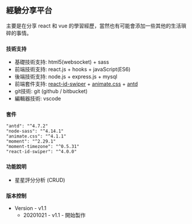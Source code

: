 ## 經驗分享平台
主要是在分享 react 和 vue 的學習經歷，當然也有可能會添加一些其他的生活瑣碎的事情。

### `技術支持`
- 基礎技術支持: html5(websocket) + sass 
- 前端技術支持: react.js + hooks + javaScript(ES6)
- 後端技術支持: node.js + express.js + mysql 
- 前端套件支持: [react-id-swiper](https://kidjp85.github.io/example/default/) + [animate.css](https://animate.style/) + [antd](https://ant.design/index-cn)
- git技術: git (github / bitbucket)
- 編輯器技術: vscode

### `套件`
    
    "antd": "^4.7.2"
    "node-sass": "^4.14.1"
    "animate.css": "^4.1.1"
    "moment": "^2.29.1"
    "moment-timezone": "^0.5.31"
    "react-id-swiper": "^4.0.0"

### `功能說明`
- 星星評分分析 (CRUD)

### `版本控制`
* Version - v1.1
    - 20201021 - v1.1 - 開始製作